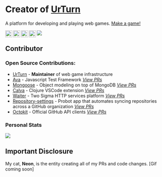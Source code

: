 # Creator of [UrTurn](https://www.urturn.app/)

A platform for developing and playing web games. [Make a game!](https://docs.urturn.app/)

<a href="https://discord.gg/myWacjdb5S">
  <img align="left" alt="UrTurn Discord" width="22px" src="https://raw.githubusercontent.com/peterthehan/peterthehan/master/assets/discord.svg" />
</a>
<a href="https://www.linkedin.com/in/distributed/">
  <img align="left" alt="Kevo1ution's LinkedIN" width="22px" src="https://raw.githubusercontent.com/peterthehan/peterthehan/master/assets/linkedin.svg" />
</a>
<a href="https://www.instagram.com/tingtongtang/">
  <img align="left" alt="Kevo1ution's Instagram" width="22px" src="https://raw.githubusercontent.com/hussainweb/hussainweb/main/icons/instagram.png" />
</a>
<a href="https://twitter.com/kevo1ution">
  <img align="left" alt="Kevo1ution | Twitter" width="22px" src="https://raw.githubusercontent.com/peterthehan/peterthehan/master/assets/twitter.svg" />
</a>

![](https://visitor-badge.glitch.me/badge?page_id=kevo1ution)

## Contributor

### Open Source Contributions:
- [UrTurn](https://github.com/turnbasedgames) - **Maintainer** of web game infrastructure
- [Ava](https://github.com/avajs/ava) - Javascript Test Framework [_View PRs_](https://github.com/avajs/ava/pulls?q=is%3Apr+author%3Akevo1ution+is%3Aclosed)
- [Mongoose](https://github.com/Automattic/mongoose) - Object modeling on top of MongoDB [_View PRs_](https://github.com/Automattic/mongoose/pulls?q=is%3Apr+is%3Aclosed+author%3Akevo1ution)
- [Calva](https://github.com/BetterThanTomorrow/calva) - Clojure VSCode extension [_View PRs_](https://github.com/BetterThanTomorrow/calva/pulls?q=is%3Apr+author%3Akevo1ution+is%3Aclosed)
- [Waiter](https://github.com/twosigma/waiter) - Two Sigma HTTP services platform [_View PRs_](https://github.com/twosigma/waiter/pulls?q=is%3Apr+author%3Akevo1ution+is%3Aclosed)
- [Repository-settings](https://github.com/repository-settings/app) - Probot app that automates syncing repositories across a GitHub organization [_View PRs_](https://github.com/repository-settings/app/pulls?q=is%3Apr+is%3Aclosed+author%3Akevo1ution)
- [Octokit](https://github.com/octokit/endpoint.js) - Official GitHub API clients [_View PRs_](https://github.com/octokit/endpoint.js/pulls?q=is%3Apr+is%3Aclosed+author%3Akevo1ution)

### Personal Stats
![](https://github-readme-stats.vercel.app/api?username=kevo1ution&count_private=true&show_icons=true&theme=dark)

## Important Disclosure

My cat, **Neon**, is the entity creating all of my PRs and code changes.
[Gif coming soon]
